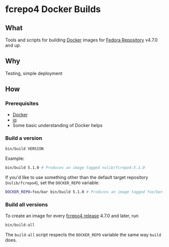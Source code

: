 # fcrepo4 Docker Builds

## What

Tools and scripts for building [Docker](https://docker.io/) images for 
[Fedora Repository](https://github.com/fcrepo4/fcrepo4) v4.7.0 and up.

## Why

Testing, simple deployment

## How

### Prerequisites

* [Docker](https://www.docker.com/products/docker-desktop)
* [jq](https://stedolan.github.io/jq/)
* Some basic understanding of Docker helps

### Build a version

```bash
bin/build VERSION
```

Example:

```bash
bin/build 5.1.0 # Produces an image tagged nulib/fcrepo4:5.1.0
```

If you'd like to use something other than the default target repository 
(`nulib/fcrepo4`), set the `DOCKER_REPO` variable:

```bash
DOCKER_REPO=foo/bar bin/build 5.1.0 # Produces an image tagged foo/bar:5.1.0
```

### Build all versions

To create an image for every [fcrepo4 release](https://github.com/fcrepo4/fcrepo4/releases) 
4.7.0 and later, run

```bash
bin/build-all
```

The `build-all` script respects the `DOCKER_REPO` variable the same way `build` does.
